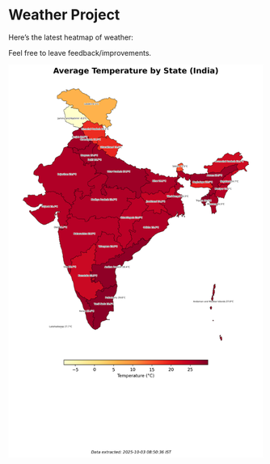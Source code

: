 # Weather Project

Here’s the latest heatmap of weather:

Feel free to leave feedback/improvements.

![India Heatmap](docs/assets/india_heatmap.png?v=DF4106)
